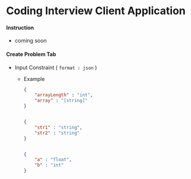 # Coding Interview Client Application 

#### Instruction

* coming soon

  

#### Create Problem Tab

* Input Constraint ( `format : json` ) 

  * Example

    ```json
    {
    	"arrayLength" : "int",
        "array" : "[string]"
    }
    ```

    ```json
    
    {
    	"str1" : "string",
        "str2" : "string"
    }
    ```

    ```json
    
    {
    	"a" : "float",
        "b" : "int"
    }
    ```

    